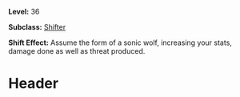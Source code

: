 <!-- TITLE: Shift: Sonic Wolf -->
<!-- SUBTITLE:  -->

**Level:** 36

**Subclass:** [Shifter](shifter)

**Shift Effect:** Assume the form of a sonic wolf, increasing your stats, damage done as well as threat produced.

# Header